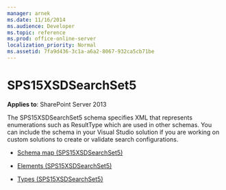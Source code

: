 ```yaml
---
manager: arnek
ms.date: 11/16/2014
ms.audience: Developer
ms.topic: reference
ms.prod: office-online-server
localization_priority: Normal
ms.assetid: 7fa9d436-3c1a-a6a2-8067-932ca5cb71be
---
```


# SPS15XSDSearchSet5

**Applies to**: SharePoint Server 2013

The SPS15XSDSearchSet5 schema specifies XML that represents enumerations such as ResultType which are used in other schemas. You can include the schema in your Visual Studio solution if you are working on custom solutions to create or validate search configurations.

- [Schema map (SPS15XSDSearchSet5)](schema-map-sps15xsdsearchset5.md)

- [Elements (SPS15XSDSearchSet5)](elements-sps15xsdsearchset5.md)

- [Types (SPS15XSDSearchSet5)](types-sps15xsdsearchset5.md)








